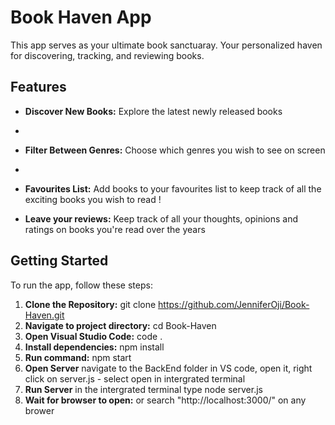 # Book Haven App

This app serves as your ultimate book sanctuaray. Your personalized haven for discovering, tracking, and reviewing books.

## Features

- **Discover New Books:** Explore the latest newly released books
- 
- **Filter Between Genres:** Choose which genres you wish to see on screen 
- 
- **Favourites List:** Add books to your favourites list to keep track of all the exciting books you wish to read !
  
- **Leave your reviews:** Keep track of all your thoughts, opinions and ratings on books you're read over the years


## Getting Started

To run the app, follow these steps:
1. **Clone the Repository:** git clone https://github.com/JenniferOji/Book-Haven.git
2. **Navigate to project directory:** cd Book-Haven
3. **Open Visual Studio Code:** code .
4. **Install dependencies:** npm install
5. **Run command:** npm start
6. **Open Server** navigate to the BackEnd folder in VS code, open it, right click on server.js - select open in intergrated terminal
7. **Run Server** in the intergrated terminal type node server.js
8. **Wait for browser to open:** or search "http://localhost:3000/" on any brower 
